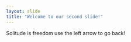 ```yaml
---
layout: slide
title: "Welcome to our second slide!"
---
```

Solitude is freedom
use the left arrow to go back!
